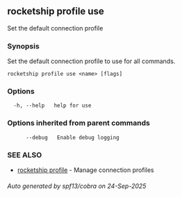 ## rocketship profile use

Set the default connection profile

### Synopsis

Set the default connection profile to use for all commands.

```
rocketship profile use <name> [flags]
```

### Options

```
  -h, --help   help for use
```

### Options inherited from parent commands

```
      --debug   Enable debug logging
```

### SEE ALSO

* [rocketship profile](rocketship_profile.md)	 - Manage connection profiles

###### Auto generated by spf13/cobra on 24-Sep-2025
